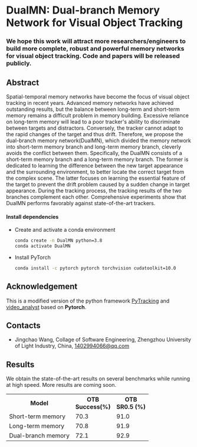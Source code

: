 # DualMN: Dual-branch Memory Network for Visual Object Tracking

### We hope this work will attract more researchers/engineers to build more complete, robust and powerful memory networks for visual object tracking. Code and papers will be released publicly. 


## Abstract
Spatial-temporal memory networks have become the focus of visual object tracking in recent years. Advanced memory networks have achieved outstanding results, but the balance between long-term and short-term memory remains a difficult problem in memory building. Excessive reliance on long-term memory will lead to a poor tracker's ability to discriminate between targets and distractors. Conversely, the tracker cannot adapt to the rapid changes of the target and thus drift. Therefore, we propose the dual-branch memory network(DualMN), which divided the memory network into short-term memory branch and long-term memory branch, cleverly avoids the conflict between them. Specifically, the DualMN consists of a short-term memory branch and a long-term memory branch. The former is dedicated to learning the difference between the new target appearance and the surrounding environment, to better locate the correct target from the complex scene. The latter focuses on learning the essential feature of the target to prevent the drift problem caused by a sudden change in target appearance. During the tracking process, the tracking results of the two branches complement each other. Comprehensive experiments show that DualMN performs favorably against state-of-the-art trackers.


#### Install dependencies

* Create and activate a conda environment 
    ```bash
    conda create -n DualMN python=3.8
    conda activate DualMN
    ```  
* Install PyTorch
    ```bash
    conda install -c pytorch pytorch torchvision cudatoolkit=10.0
    ```  

## Acknowledgement
This is a modified version of the python framework [PyTracking](https://github.com/visionml/pytracking) and [video_analyst](https://github.com/MegviiDetection/video_analyst) based on **Pytorch**.

## Contacts
* Jingchao Wang, Collage of Software Engineering, Zhengzhou University of Light Industry, China, 1402994066@qq.com

## Results
We obtain the state-of-the-art results on several benchmarks while running at high speed. 
More results are coming soon. 

<table>
  <tr>
    <th>Model</th>
    <th>OTB<br>Success(%)</th>
    <th>OTB<br>SR0.5 (%)</th>
  </tr>
  <tr>
    <td>Short-term memory</td>
    <td>70.3</td>
    <td>91.0</td>
  </tr>
  <tr>
    <td>Long-term memory</td>
    <td>70.8</td>
    <td>91.9</td>
  </tr>
  <tr>
    <td>Dual-branch memory</td>
    <td>72.1</td>
    <td>92.9</td>
  </tr>
  <tr>
